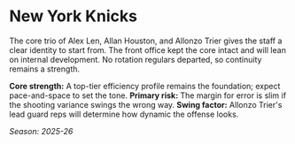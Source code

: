 # New York Knicks

The core trio of Alex Len, Allan Houston, and Allonzo Trier gives the staff a clear identity to start from.
The front office kept the core intact and will lean on internal development.
No rotation regulars departed, so continuity remains a strength.

**Core strength:** A top-tier efficiency profile remains the foundation; expect pace-and-space to set the tone.
**Primary risk:** The margin for error is slim if the shooting variance swings the wrong way.
**Swing factor:** Allonzo Trier's lead guard reps will determine how dynamic the offense looks.

_Season: 2025-26_
